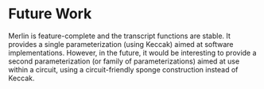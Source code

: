 # Future Work

Merlin is feature-complete and the transcript functions are stable.  It
provides a single parameterization (using Keccak) aimed at software
implementations.  However, in the future, it would be interesting to
provide a second parameterization (or family of parameterizations) aimed
at use within a circuit, using a circuit-friendly sponge construction
instead of Keccak.
